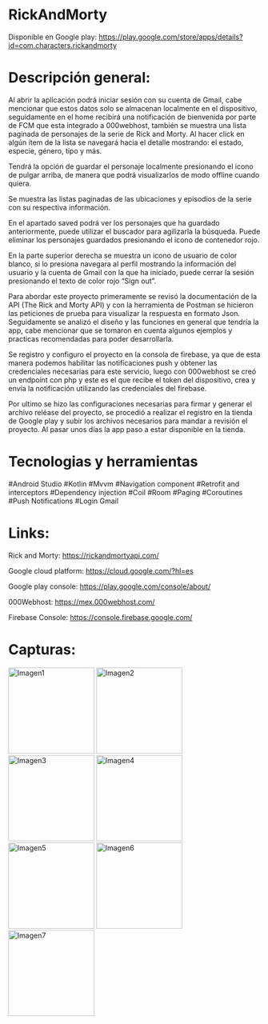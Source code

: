 # RickAndMorty

Disponible en Google play: https://play.google.com/store/apps/details?id=com.characters.rickandmorty

# Descripción general: 
Al abrir la aplicación podrá iniciar sesión con su cuenta de Gmail, cabe mencionar que estos datos solo se almacenan localmente en el dispositivo, seguidamente en el home recibirá una notificación de bienvenida por parte de FCM que esta integrado a 000webhost, también se muestra una lista paginada de personajes de la serie de Rick and Morty. Al hacer click en algún ítem de la lista se navegará hacia el detalle mostrando: el estado, especie, género, tipo y más. 

Tendrá la opción de guardar el personaje localmente presionando el icono de pulgar arriba, de manera que podrá visualizarlos de modo offline cuando quiera.

Se muestra las listas paginadas de las ubicaciones y episodios de la serie con su respectiva información.

En el apartado saved podrá ver los personajes que ha guardado anteriormente, puede utilizar el buscador para agilizarla la búsqueda. Puede eliminar los personajes guardados presionando el icono de contenedor rojo.

En la parte superior derecha se muestra un icono de usuario de color blanco, si lo presiona navegara al perfil mostrando la información del usuario y la cuenta de Gmail con la que ha iniciado, puede cerrar la sesión presionando el texto de color rojo “Sign out”.

Para abordar este proyecto primeramente se revisó la documentación de la API (The Rick and Morty API) y con la herramienta de Postman se hicieron las peticiones de prueba para visualizar la respuesta en formato Json. Seguidamente se analizó el diseño y las funciones en general que tendría la app, cabe mencionar que se tomaron en cuenta algunos ejemplos y practicas recomendadas para poder desarrollarla.

Se registro y configuro el proyecto en la consola de firebase, ya que de esta manera podemos habilitar las notificaciones push y obtener las credenciales necesarias para este servicio, luego con 000webhost se creó un endpoint con php y este es el que recibe el token del dispositivo, crea y envía la notificación utilizando las credenciales del firebase.

Por ultimo se hizo las configuraciones necesarias para firmar y generar el archivo reléase del proyecto, se procedió a realizar el registro en la tienda de Google play y subir los archivos necesarios para mandar a revisión el proyecto. Al pasar unos días la app paso a estar disponible en la tienda.

# Tecnologias y herramientas

#Android Studio
#Kotlin
#Mvvm
#Navigation component
#Retrofit and interceptors
#Dependency injection
#Coil
#Room
#Paging
#Coroutines
#Push Notifications
#Login Gmail

# Links:

Rick and Morty: https://rickandmortyapi.com/

Google cloud platform: https://cloud.google.com/?hl=es

Google play console: https://play.google.com/console/about/

000Webhost: https://mex.000webhost.com/

Firebase Console: https://console.firebase.google.com/

# Capturas:

<img width="172" alt="Imagen1" src="https://github.com/carlosLoeza12/RickAndMorty/assets/68243731/39d2cfd1-b4d9-499e-bebf-c8db59a77bff">

<img width="172" alt="Imagen2" src="https://github.com/carlosLoeza12/RickAndMorty/assets/68243731/e7d86818-22f7-43a2-8a99-e2ad49fec25b">

<img width="172" alt="Imagen3" src="https://github.com/carlosLoeza12/RickAndMorty/assets/68243731/54eb94ba-e450-4aec-8bc7-361c0e1ddcbb">

<img width="172" alt="Imagen4" src="https://github.com/carlosLoeza12/RickAndMorty/assets/68243731/eb9cdf18-a0b9-4496-a5a7-84132c0fe922">

<img width="172" alt="Imagen5" src="https://github.com/carlosLoeza12/RickAndMorty/assets/68243731/a56b710c-0b78-4443-ad2c-39db88a49cbc">

<img width="172" alt="Imagen6" src="https://github.com/carlosLoeza12/RickAndMorty/assets/68243731/7bfcbfc9-ba7f-4c3b-ab08-fc7eb21421b9">

<img width="172" alt="Imagen7" src="https://github.com/carlosLoeza12/RickAndMorty/assets/68243731/9cad273b-17c1-4c4a-9409-a49dadcea73e">





